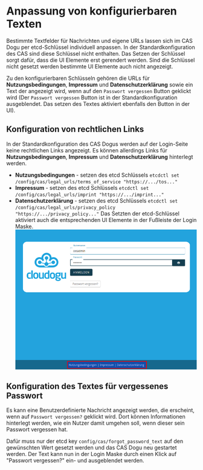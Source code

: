 # Anpassung von konfigurierbaren Texten
Bestimmte Textfelder für Nachrichten und eigene URLs lassen sich im CAS Dogu per etcd-Schlüssel individuell anpassen. 
In der Standardkonfiguration des CAS sind diese Schlüssel nicht enthalten. Das Setzen der Schlüssel sorgt dafür, dass die UI Elemente erst gerendert werden. Sind die Schlüssel nicht gesetzt werden bestimmte UI Elemente auch nicht angezeigt.

Zu den konfigurierbaren Schlüsseln gehören die URLs für **Nutzungsbedingungen**, **Impressum** und **Datenschutzerklärung** sowie ein Text der angezeigt wird, wenn auf den `Passwort vergessen` Button geklickt wird (Der `Passwort vergessen` Button ist in der Standardkonfiguration ausgeblendet. Das setzen des Textes aktiviert ebenfalls den Button in der UI).

## Konfiguration von rechtlichen Links
In der Standardkonfiguration des CAS Dogus werden auf der Login-Seite keine rechtlichen Links angezeigt. Es können allerdings Links für **Nutzungsbedingungen**, **Impressum** und **Datenschutzerklärung** hinterlegt werden.
* **Nutzungsbedingungen** - setzen des etcd Schlüssels `etcdctl set /config/cas/legal_urls/terms_of_service "https://.../tos..."`
* **Impressum** - setzen des etcd Schlüssels `etcdctl set /config/cas/legal_urls/imprint "https://.../imprint..."`
* **Datenschutzerklärung** - setzen des etcd Schlüssels `etcdctl set /config/cas/legal_urls/privacy_policy "https://.../privacy_policy..."`
Das Setzten der etcd-Schlüssel aktiviert auch die entsprechenden UI Elemente in der Fußleiste der Login Maske.
![customize legal urls](figures/legal_urls_de.png)


## Konfiguration des Textes für vergessenes Passwort

Es kann eine Benutzerdefinierte Nachricht angezeigt werden, die erscheint, 
wenn auf `Passwort vergessen?` geklickt wird. Dort können Informationen hinterlegt 
werden, wie ein Nutzer damit umgehen soll, wenn dieser sein Passwort vergessen hat.

Dafür muss nur der etcd key `config/cas/forgot_password_text` auf den gewünschten Wert
gesetzt werden und das CAS Dogu neu gestartet werden. Der Text kann nun in der Login Maske
durch einen Klick auf "Passwort vergessen?" ein- und ausgeblendet werden.
